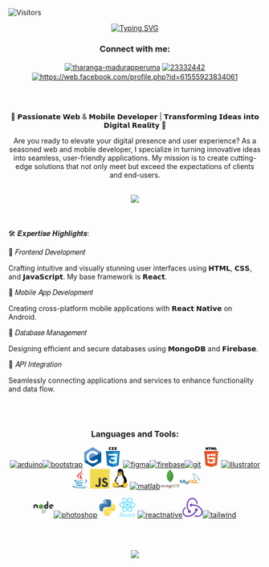 ![Visitors](https://api.visitorbadge.io/api/visitors?path=tharanga-madurapperuma&label=My%20Profile%20Visitors&countColor=%2337d67a&style=flat&labelStyle=none)


<div align="center">
<a href="https://git.io/typing-svg"><img src="https://readme-typing-svg.demolab.com? font=Fira+Code&weight=600&size=30&pause=500&center=true&random=false&width=500&lines=Hi+there...+%F0%9F%91%8B;I'm+Tharanga+Madurapperuma;Web+and+Mobile+Developer" alt="Typing SVG" /></a>

<br>
<h3 align="center">Connect with me:</h3>
<p align="center">
<a href="https://linkedin.com/in/tharanga-madurapperuma" target="blank"><img align="center" src="https://raw.githubusercontent.com/rahuldkjain/github-profile-readme-generator/master/src/images/icons/Social/linked-in-alt.svg" alt="tharanga-madurapperuma" height="30" width="40" /></a>
<a href="https://stackoverflow.com/users/23332442" target="blank"><img align="center" src="https://raw.githubusercontent.com/rahuldkjain/github-profile-readme-generator/master/src/images/icons/Social/stack-overflow.svg" alt="23332442" height="30" width="40" /></a>
<a href="https://web.facebook.com/tharanga.madurapperuma.9/" target="blank"><img align="center" src="https://raw.githubusercontent.com/rahuldkjain/github-profile-readme-generator/master/src/images/icons/Social/facebook.svg" alt="https://web.facebook.com/profile.php?id=61555923834061" height="30" width="40" /></a>
</p>
<br><br>
<p>
  🚀 𝗣𝗮𝘀𝘀𝗶𝗼𝗻𝗮𝘁𝗲 𝗪𝗲𝗯 & 𝗠𝗼𝗯𝗶𝗹𝗲 𝗗𝗲𝘃𝗲𝗹𝗼𝗽𝗲𝗿 | 𝗧𝗿𝗮𝗻𝘀𝗳𝗼𝗿𝗺𝗶𝗻𝗴 𝗜𝗱𝗲𝗮𝘀 𝗶𝗻𝘁𝗼 𝗗𝗶𝗴𝗶𝘁𝗮𝗹 𝗥𝗲𝗮𝗹𝗶𝘁𝘆 🚀<br>

Are you ready to elevate your digital presence and user experience? As a seasoned web and mobile developer, I specialize in turning innovative ideas into seamless, user-friendly applications. My mission is to create cutting-edge solutions that not only meet but exceed the expectations of clients and end-users.
</p>
<br>
<a href="https://www.buymeacoffee.com/tharanga.madurapperuma"><img src="https://img.buymeacoffee.com/button-api/?text=Buy me a drink&emoji=&slug=tharanga.madurapperuma&button_colour=14ebaa&font_colour=000000&font_family=Cookie&outline_colour=000000&coffee_colour=FFDD00" /></a>
<br><br><br>
<p align='left'>
🛠️ 𝑬𝒙𝒑𝒆𝒓𝒕𝒊𝒔𝒆 𝑯𝒊𝒈𝒉𝒍𝒊𝒈𝒉𝒕𝒔:<br></p>
<p align='left'>
🔹 𝐹𝑟𝑜𝑛𝑡𝑒𝑛𝑑 𝐷𝑒𝑣𝑒𝑙𝑜𝑝𝑚𝑒𝑛𝑡<br></p>
  <p align='left'>
Crafting intuitive and visually stunning user interfaces using 𝗛𝗧𝗠𝗟, 𝗖𝗦𝗦, and 𝗝𝗮𝘃𝗮𝗦𝗰𝗿𝗶𝗽𝘁. My base framework is 𝗥𝗲𝗮𝗰𝘁.<br></p>
    <p align='left'>
🔹 𝑀𝑜𝑏𝑖𝑙𝑒 𝐴𝑝𝑝 𝐷𝑒𝑣𝑒𝑙𝑜𝑝𝑚𝑒𝑛𝑡<br></p>
      <p align='left'>
Creating cross-platform mobile applications with 𝗥𝗲𝗮𝗰𝘁 𝗡𝗮𝘁𝗶𝘃𝗲 on Android.<br></p>
        <p align='left'>
🔹 𝐷𝑎𝑡𝑎𝑏𝑎𝑠𝑒 𝑀𝑎𝑛𝑎𝑔𝑒𝑚𝑒𝑛𝑡<br></p>
          <p align='left'>
Designing efficient and secure databases using 𝗠𝗼𝗻𝗴𝗼𝗗𝗕 and 𝗙𝗶𝗿𝗲𝗯𝗮𝘀𝗲.<br></p>
            <p align='left'>
🔹 𝐴𝑃𝐼 𝐼𝑛𝑡𝑒𝑔𝑟𝑎𝑡𝑖𝑜𝑛<br>
              <p align='left'>
Seamlessly connecting applications and services to enhance functionality and data flow.<br></p>
</p>



<br>
<br>
<h3 align="center">Languages and Tools:</h3>
<p align="center"><a href="https://www.arduino.cc/" target="_blank" rel="noreferrer"><img src="https://cdn.worldvectorlogo.com/logos/arduino-1.svg" alt="arduino" width="40" height="40" margin="10"/></a><a href="https://getbootstrap.com/" target="_blank" rel="noreferrer"><img src="https://miro.medium.com/v2/resize:fit:1100/format:webp/1*9HanDsRU11ZMsgDGJwN96w.png" alt="bootstrap" width="40" height="40"/></a><a href="https://www.cprogramming.com/" target="_blank" rel="noreferrer"><img src="https://raw.githubusercontent.com/devicons/devicon/master/icons/c/c-original.svg" alt="c" width="40" height="40"/></a><a href="https://www.w3schools.com/css/" target="_blank" rel="noreferrer"><img src="https://raw.githubusercontent.com/devicons/devicon/master/icons/css3/css3-original-wordmark.svg" alt="css3" width="40" height="40"/></a><a href="https://www.figma.com/" target="_blank" rel="noreferrer"><img src="https://www.vectorlogo.zone/logos/figma/figma-icon.svg" alt="figma" width="40" height="40"/></a><a href="https://firebase.google.com/" target="_blank" rel="noreferrer"><img src="https://www.vectorlogo.zone/logos/firebase/firebase-icon.svg" alt="firebase" width="40" height="40"/></a><a href="https://git-scm.com/" target="_blank" rel="noreferrer"><img src="https://www.vectorlogo.zone/logos/git-scm/git-scm-icon.svg" alt="git" width="40" height="40"/></a><a href="https://www.w3.org/html/" target="_blank" rel="noreferrer"><img src="https://raw.githubusercontent.com/devicons/devicon/master/icons/html5/html5-original-wordmark.svg" alt="html5" width="40" height="40"/></a><a href="https://www.adobe.com/in/products/illustrator.html" target="_blank" rel="noreferrer"><img src="https://www.vectorlogo.zone/logos/adobe_illustrator/adobe_illustrator-icon.svg" alt="illustrator" width="40" height="40"/></a><a href="https://www.java.com" target="_blank" rel="noreferrer"><img src="https://raw.githubusercontent.com/devicons/devicon/master/icons/java/java-original.svg" alt="java" width="40" height="40"/></a><a href="https://developer.mozilla.org/en-US/docs/Web/JavaScript" target="_blank" rel="noreferrer"><img src="https://raw.githubusercontent.com/devicons/devicon/master/icons/javascript/javascript-original.svg" alt="javascript" width="40" height="40"/></a><a href="https://www.linux.org/" target="_blank" rel="noreferrer"><img src="https://raw.githubusercontent.com/devicons/devicon/master/icons/linux/linux-original.svg" alt="linux" width="40" height="40"/></a><a href="https://www.mathworks.com/" target="_blank" rel="noreferrer"><img src="https://upload.wikimedia.org/wikipedia/commons/2/21/Matlab_Logo.png" alt="matlab" width="40" height="40"/></a><a href="https://www.mongodb.com/" target="_blank" rel="noreferrer"><img src="https://raw.githubusercontent.com/devicons/devicon/master/icons/mongodb/mongodb-original-wordmark.svg" alt="mongodb" width="40" height="40"/></a><a href="https://www.mysql.com/" target="_blank" rel="noreferrer"><img src="https://raw.githubusercontent.com/devicons/devicon/master/icons/mysql/mysql-original-wordmark.svg" alt="mysql" width="40" height="40"/></a><a href="https://nodejs.org" target="_blank" rel="noreferrer"> 

<br>  
  
<img src="https://raw.githubusercontent.com/devicons/devicon/master/icons/nodejs/nodejs-original-wordmark.svg" alt="nodejs" width="40" height="40"/></a><a href="https://www.adobe.com/products/photoshop.html?promoid=RBS7NL7F&mv=other" target="_blank" rel="noreferrer"><img src="https://upload.wikimedia.org/wikipedia/commons/a/af/Adobe_Photoshop_CC_icon.svg" alt="photoshop" width="40" height="40"/></a><a href="https://www.python.org" target="_blank" rel="noreferrer"><img src="https://raw.githubusercontent.com/devicons/devicon/master/icons/python/python-original.svg" alt="python" width="40" height="40"/></a><a href="https://reactjs.org/" target="_blank" rel="noreferrer"><img src="https://raw.githubusercontent.com/devicons/devicon/master/icons/react/react-original-wordmark.svg" alt="react" width="40" height="40"/></a><a href="https://reactnative.dev/" target="_blank" rel="noreferrer"><img src="https://reactnative.dev/img/header_logo.svg" alt="reactnative" width="40" height="40"/></a><a href="https://redux.js.org" target="_blank" rel="noreferrer"><img src="https://raw.githubusercontent.com/devicons/devicon/master/icons/redux/redux-original.svg" alt="redux" width="40" height="40"/></a><a href="https://tailwindcss.com/" target="_blank" rel="noreferrer"><img src="https://www.vectorlogo.zone/logos/tailwindcss/tailwindcss-icon.svg" alt="tailwind" width="40" height="40"/></a>

<br>
<br>


![](http://github-profile-summary-cards.vercel.app/api/cards/profile-details?username=tharanga-madurapperuma&theme=github_dark)
<!--
![](http://github-profile-summary-cards.vercel.app/api/cards/repos-per-language?username=tharanga-madurapperuma&theme=2077) ![](http://github-profile-summary-cards.vercel.app/api/cards/most-commit-language?username=tharanga-madurapperuma&theme=2077)
![](http://github-profile-summary-cards.vercel.app/api/cards/stats?username=tharanga-madurapperuma&theme=2077) ![](http://github-profile-summary-cards.vercel.app/api/cards/productive-time?username=tharanga-madurapperuma&theme=2077&utcOffset=8)


-->


<br>
<br>
<!--
<picture>
  <source media="(prefers-color-scheme: dark)" srcset="github-user-contribution.svg" />
  <img alt="github-snake" src="github-snake.svg" />
</picture>
-->
</div>

